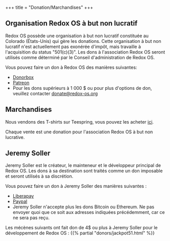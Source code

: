 +++
title = "Donation/Marchandises"
+++

## Organisation Redox OS à but non lucratif

Redox OS possède une organisation à but non lucratif constituée au Colorado (États-Unis) qui gère les donations.
Cette organisation à but non lucratif n'est actuellement pas exonérée d'impôt, 
mais travaille à l'acquisition du status "501(c)(3)". 
Les dons à l'association Redox OS seront utilisés comme déterminé par le 
Conseil d'administration de Redox OS.

Vous pouvez faire un don à Redox OS des manières suivantes:

 - [Donorbox](https://donorbox.org/redox-os)
 - [Patreon](https://www.patreon.com/redox_os)
 - Pour les dons supérieurs à 1 000 $ ou pour plus d'options de don, veuillez contacter
   donate@redox-os.org

## Marchandises

Nous vendons des T-shirts sur Teespring, vous pouvez les acheter [ici](https://redox-os.creator-spring.com/).

Chaque vente est une donation pour l'association Redox OS à but non lucrative.

## Jeremy Soller

Jeremy Soller est le créateur, le mainteneur et le développeur principal de Redox OS. 
Les dons à sa destination sont traités comme un don imposable et seront utilisés à sa discrétion.

Vous pouvez faire un don à Jeremy Soller des manières suivantes :

- [Liberapay](https://liberapay.com/redox_os)
- [Paypal](https://www.paypal.me/redoxos)
- Jeremy Soller n'accepte plus les dons Bitcoin ou Ethereum. Ne pas envoyer 
  quoi que ce soit aux adresses indiquées précédemment, car ce ne sera pas reçu.

Les mécènes suivants ont fait don de 4$ ou plus à Jeremy Soller pour le développement de Redox OS :
{{% partial "donors/jackpot51.html" %}}
